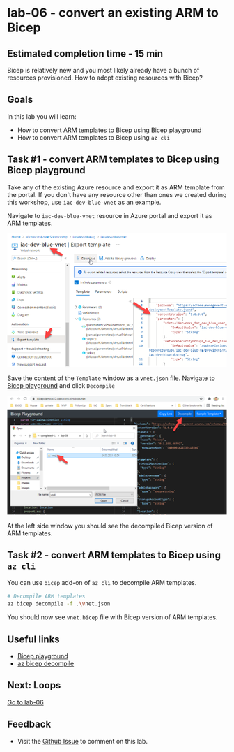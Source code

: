 # lab-06 - convert an existing ARM to Bicep

## Estimated completion time - 15 min

Bicep is relatively new and you most likely already have a bunch of resources provisioned. How to adopt existing resources with Bicep? 

## Goals

In this lab you will learn:

* How to convert ARM templates to Bicep using Bicep playground
* How to convert ARM templates to Bicep using `az cli`

## Task #1 - convert ARM templates to Bicep using Bicep playground

Take any of the existing Azure resource and export it as ARM template from the portal. If you don't have any resource other than ones we created during this workshop, use `iac-dev-blue-vnet` as an example. 

Navigate to `iac-dev-blue-vnet` resource in Azure portal and export it as ARM templates.

![export-arm](images/export-arm.png)

Save the content of the `Template` window as a `vnet.json` file. 
Navigate to [Bicep playground](https://bicepdemo.z22.web.core.windows.net/) and click `Decompile`

![upload-arm](images/upload-arm.png)

At the left side window you should see the decompiled Bicep version of ARM templates.

## Task #2 - convert ARM templates to Bicep using `az cli`

You can use `bicep` add-on of `az cli` to decompile ARM templates.

```bash
# Decompile ARM templates
az bicep decompile -f .\vnet.json
```

You should now see `vnet.bicep` file with Bicep version of ARM templates.

## Useful links

* [Bicep playground](https://bicepdemo.z22.web.core.windows.net/)
* [az bicep decompile](https://docs.microsoft.com/en-us/cli/azure/bicep?WT.mc_id=AZ-MVP-5003837&view=azure-cli-latest#az_bicep_decompile)

## Next: Loops

[Go to lab-06](../lab-07/readme.md)

## Feedback

* Visit the [Github Issue](https://github.com/evgenyb/aks-workshops/issues/31) to comment on this lab. 